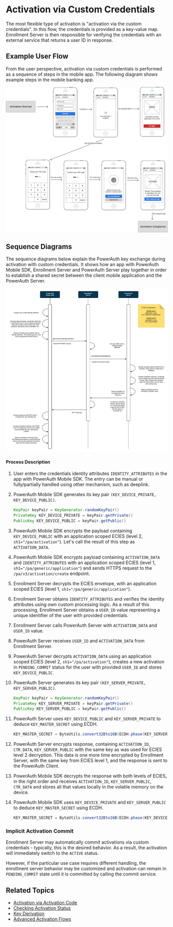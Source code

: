 # Activation via Custom Credentials

The most flexible type of activation is "activation via the custom credentials". In this flow, the credentials is provided as a key-value map. Enrollment Server is then responsible for verifying the credentials with an external service that returns a user ID in response.

## Example User Flow

From the user perspective, activation via custom credentials is performed as a sequence of steps in the mobile app. The following diagram shows example steps in the mobile banking app.

![Activation - Mobile UI Flow](./resources/images/ui_custom_credentials.png)

## Sequence Diagrams

The sequence diagrams below explain the PowerAuth key exchange during activation with custom credentials. It shows how an app with PowerAuth Mobile SDK, Enrollment Server and PowerAuth Server play together in order to establish a shared secret between the client mobile application and the PowerAuth Server.

![Activation Initialization](./resources/images/sequence_activation_prepare_custom.png)

#### Process Description

1. User enters the credentials identity attributes `IDENTITY_ATTRIBUTES` in the app with PowerAuth Mobile SDK. The entry can be manual or fully/partially handled using other mechanism, such as deeplink.

1. PowerAuth Mobile SDK generates its key pair `(KEY_DEVICE_PRIVATE, KEY_DEVICE_PUBLIC)`.
   ```java
   KeyPair keyPair = KeyGenerator.randomKeyPair()
   PrivateKey KEY_DEVICE_PRIVATE = keyPair.getPrivate()
   PublicKey KEY_DEVICE_PUBLIC = keyPair.getPublic()
   ```

1. PowerAuth Mobile SDK encrypts the payload containing `KEY_DEVICE_PUBLIC` with an application scoped ECIES (level 2, `sh1="/pa/activation"`). Let's call the result of this step as `ACTIVATION_DATA`.

1. PowerAuth Mobile SDK encrypts payload containing `ACTIVATION_DATA` and `IDENTITY_ATTRIBUTES` with an application scoped ECIES (level 1, `sh1="/pa/generic/application"`) and sends HTTPS request to the `/pa/v3/activation/create` endpoint.

1. Enrollment Server decrypts the ECIES envelope, with an application scoped ECIES (level 1, `sh1="/pa/generic/application"`).

1. Enrollment Server obtains `IDENTITY_ATTRIBUTES` and verifies the identity attributes using own custom processing logic. As a result of this processing, Enrollment Server obtains a `USER_ID` value representing a unique identifier of the user with provided credentials.

1. Enrollment Server calls PowerAuth Server with `ACTIVATION_DATA` and `USER_ID` value.

1. PowerAuth Server receives `USER_ID` and `ACTIVATION_DATA` from Enrollment Server.

1. PowerAuth Server decrypts `ACTIVATION_DATA` using an application scoped ECIES (level 2, `sh1="/pa/activation"`), creates a new activation in `PENDING_COMMIT` status for the user with provided `USER_ID` and stores `KEY_DEVICE_PUBLIC`.

1. PowerAuth Server generates its key pair `(KEY_SERVER_PRIVATE, KEY_SERVER_PUBLIC)`.
   ```java
   KeyPair keyPair = KeyGenerator.randomKeyPair()
   PrivateKey KEY_SERVER_PRIVATE = keyPair.getPrivate()
   PublicKey KEY_SERVER_PUBLIC = keyPair.getPublic()
   ```

1. PowerAuth Server uses `KEY_DEVICE_PUBLIC` and `KEY_SERVER_PRIVATE` to deduce `KEY_MASTER_SECRET` using ECDH.
   ```java
   KEY_MASTER_SECRET = ByteUtils.convert32Bto16B(ECDH.phase(KEY_SERVER_PRIVATE, KEY_DEVICE_PUBLIC))
   ```

1. PowerAuth Server encrypts response, containing `ACTIVATION_ID`, `CTR_DATA`, `KEY_SERVER_PUBLIC` with the same key as was used for ECIES level 2 decryption. This data is one more time encrypted by Enrollment Server, with the same key from ECIES level 1, and the response is sent to the PowerAuth Client.

1. PowerAuth Mobile SDK decrypts the response with both levels of ECIES, in the right order and receives `ACTIVATION_ID`, `KEY_SERVER_PUBLIC`, `CTR_DATA` and stores all that values locally in the volatile memory on the device.

1. PowerAuth Mobile SDK uses `KEY_DEVICE_PRIVATE` and `KEY_SERVER_PUBLIC` to deduce `KEY_MASTER_SECRET` using ECDH.
   ```java
   KEY_MASTER_SECRET = ByteUtils.convert32Bto16B(ECDH.phase(KEY_DEVICE_PRIVATE, KEY_SERVER_PUBLIC))
   ```

### Implicit Activation Commit

Enrollment Server may automatically commit activations via custom credentials - typically, this is the desired behavior. As a result, the activation will immediately switch to the `ACTIVE` status.

However, if the particular use case requires different handling, the enrollment server behavior may be customized and activation can remain in `PENDING_COMMIT` state until it is committed by calling the commit service.

## Related Topics

- [Activation via Activation Code](./Activation-via-Activation-Code.md)
- [Checking Activation Status](./Activation-Status.md)
- [Key Derivation](./Key-derivation.md)
- [Advanced Activation Flows](./Advanced-Activation-Flows.md)